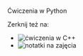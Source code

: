 Ćwiczenia w Python

Zerknij też na:
* ![ćwiczenia w C++](https://github.com/marcin-filipiak/cpp_exercises)
* ![notatki na zajęcia](https://github.com/marcin-filipiak/notatki_na_zajecia)
